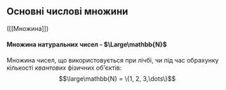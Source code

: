 ## Основні числові множини
([[Множина]])

#### Множина натуральних чисел - $\Large\mathbb{N}$
Множина чисел, що використовується при лічбі, чи під час обрахунку кількості *квантових* фізичних об'єктів:
$$\large\mathbb{N} = \{1, 2, 3,\dots\}$$

